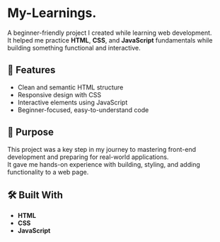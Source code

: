 # My-Learnings.


A beginner-friendly project I created while learning web development.  
It helped me practice **HTML**, **CSS**, and **JavaScript** fundamentals while building something functional and interactive.  

## 🚀 Features
- Clean and semantic HTML structure  
- Responsive design with CSS  
- Interactive elements using JavaScript  
- Beginner-focused, easy-to-understand code  

## 🎯 Purpose
This project was a key step in my journey to mastering front-end development and preparing for real-world applications.  
It gave me hands-on experience with building, styling, and adding functionality to a web page.  

## 🛠️ Built With
- **HTML**
- **CSS**
- **JavaScript**


 
